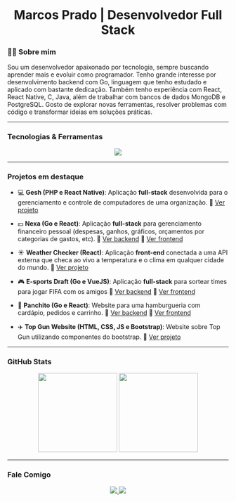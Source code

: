 <h1 align="center">Marcos Prado | Desenvolvedor Full Stack</h1>


### 🧑‍💻 Sobre mim

Sou um desenvolvedor apaixonado por tecnologia, sempre buscando aprender mais e evoluir como programador. Tenho grande interesse por desenvolvimento backend com Go, linguagem que tenho estudado e aplicado com bastante dedicação. Também tenho experiência com React, React Native, C, Java, além de trabalhar com bancos de dados MongoDB e PostgreSQL. Gosto de explorar novas ferramentas, resolver problemas com código e transformar ideias em soluções práticas.

---

### Tecnologias & Ferramentas

<p align="center">
  <a href="https://skillicons.dev">
    <img src="https://skillicons.dev/icons?i=go,c,java,js,nodejs,python,html,css,react,docker,linux,mongodb,postgres,git,github"/>
  </a>
</p>

---

### Projetos em destaque

- 💻 **Gesh (PHP e React Native)**: Aplicação **full-stack** desenvolvida para o gerenciamento e controle de computadores de uma organização. 
  🔗 [Ver projeto](https://github.com/marcoslprado)

- 💵 **Nexa (Go e React)**: Aplicação **full-stack** para gerenciamento financeiro pessoal (despesas, ganhos, gráficos, orçamentos por categorias de gastos, etc). 
  🔗 [Ver backend](https://github.com/Nexa-Money/nexa_backend)
  🔗 [Ver frontend](https://github.com/Nexa-Money/nexa_frontend)

- ☀️ **Weather Checker (React)**: Aplicação **front-end** conectada a uma API externa que checa ao vivo a temperatura e o clima em qualquer cidade do mundo.
  🔗 [Ver projeto](https://github.com/marcoslprado/weather-checker)

- 🎮 **E-sports Draft (Go e VueJS)**: Aplicação **full-stack** para sortear times para jogar FIFA com os amigos
  🔗 [Ver backend](https://gitlab.com/ltp2-a-luiz-eduardo/ps-backend-marcos-prado)
  🔗 [Ver frontend](https://gitlab.com/ltp2-a-luiz-eduardo/ps-frontend-marcos-prado)

- 🍔 **Panchito (Go e React)**: Website para uma hamburgueria com cardápio, pedidos e carrinho.
  🔗 [Ver backend](https://github.com/Javex-Inc/panchito-backend)
  🔗 [Ver frontend](https://github.com/Javex-Inc/panchito-frontend)

- ✈️ **Top Gun Website (HTML, CSS, JS e Bootstrap)**: Website sobre Top Gun utilizando componentes do bootstrap.
  🔗 [Ver projeto](https://github.com/marcoslprado/top-gun-website)


---

### GitHub Stats

<p align="center">
  <img height="180em" src="https://github-readme-stats.vercel.app/api?username=marcoslprado&show_icons=true&theme=dark&bg_color=000000&title_color=FFE81F&text_color=00BFFF&icon_color=FF6600&border_color=9933FF"/>
  <img height="180em" src="https://github-readme-stats.vercel.app/api/top-langs/?username=marcoslprado&layout=compact&theme=dark&bg_color=000000&title_color=FFE81F&text_color=00BFFF&icon_color=FF6600&border_color=9933FF"/>
</p>

---

### Fale Comigo

<p align="center">
  <a href="https://www.linkedin.com/in/marcos-de-lima-prado-9682532a8/" target="_blank">
    <img src="https://skillicons.dev/icons?i=linkedin" />
  </a>
  <a href="mailto:marcosdelimaprado@gmail.com">
    <img src="https://skillicons.dev/icons?i=gmail" />
  </a>
</p>
